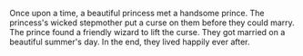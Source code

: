 Once upon a time, a beautiful princess met a handsome prince.
The princess's wicked stepmother put a curse on them before they could marry.
The prince found a friendly wizard to lift the curse.
They got married on a beautiful summer's day.
In the end, they lived happily ever after.